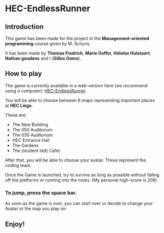 # HEC-EndlessRunner
## Introduction 
This game has been made for the project in the **Management-oriented programming** course given by M. Schyns.

It has been made by **Thomas Fredrich**, **Marie Goffin**, **Héloïse Hulstaert**, **Nathan geudens** and I (**Gilles Ooms**).

## How to play
The game is currently available in a web-version here (*we recommend using a computer*): [HEC-EndlessRunner](https://giooms.github.io/endlessrunner.html)

You will be able to choose between 6 maps representing important places at **HEC Liège**.

These are: 
  - The New Building
  - The 050 Auditorium
  - The 030 Auditorium
  - HEC Entrance Hall
  - The Gardens
  - The (student-led) Cafet

After that, you will be able to choose your avatar. These represent the coding team. 


Once the Game is launched, try to survive as long as possible without falling off the platforms or running into the mobs. (My personal high-score is *206*)

### To jump, press the **space bar**. 

As soon as the game is over, you can start over or decide to change your Avatar or the map you play on. 

## Enjoy!
